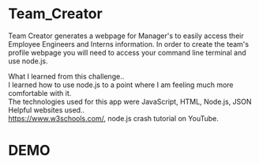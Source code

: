 # Team_Creator

Team Creator generates a webpage for Manager's to easily access their Employee Engineers and Interns information.
In order to create the team's profile webpage you will need to access your command line terminal and use node.js.
<br>

What I learned from this challenge..
<br>
I learned how to use node.js to a point where I am feeling much more comfortable with it.
<br>
The technologies used for this app were JavaScript, HTML, Node.js, JSON
<br>
Helpful websites used..
<br>
https://www.w3schools.com/, node.js crash tutorial on YouTube.

# DEMO
